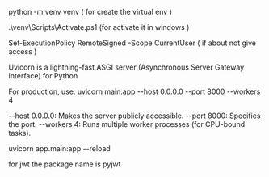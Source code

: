 
python -m venv venv  ( for create the  virtual env )

.\venv\Scripts\Activate.ps1 (for activate it in windows )

Set-ExecutionPolicy RemoteSigned -Scope CurrentUser  ( if about not give access )

Uvicorn is a lightning-fast ASGI server (Asynchronous Server Gateway Interface) for Python 

For production, use:
uvicorn main:app --host 0.0.0.0 --port 8000 --workers 4

--host 0.0.0.0: Makes the server publicly accessible.
--port 8000: Specifies the port.
--workers 4: Runs multiple worker processes (for CPU-bound tasks).



uvicorn app.main:app --reload

for jwt the package name is pyjwt

